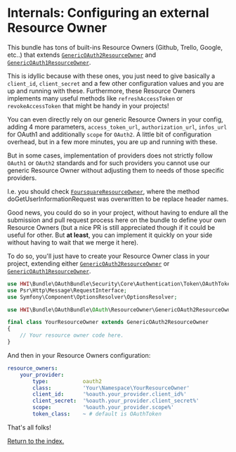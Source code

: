 Internals: Configuring an external Resource Owner
=================================================
This bundle has tons of built-ins Resource Owners (Github, Trello, Google, etc..) that extends
[`GenericOAuth2ResourceOwner`](https://github.com/hwi/HWIOAuthBundle/blob/master/OAuth/ResourceOwner/GenericOAuth2ResourceOwner.php)
and [`GenericOAuth1ResourceOwner`](https://github.com/hwi/HWIOAuthBundle/blob/master/OAuth/ResourceOwner/GenericOAuth1ResourceOwner.php).

This is idyllic because with these ones, you just need to give basically a `client_id`,
`client_secret` and a few other configuration values and you are up and running with these.
Furthermore, these Resource Owners implements many useful methods like `refreshAccessToken` or
`revokeAccessToken` that might be handy in your projects!

You can even directly rely on our generic Resource Owners in your config, adding 4 more parameters,
`access_token_url`, `authorization_url`, `infos_url` for OAuth1 and
additionally `scope` for `OAuth2`. A little bit of configuration overhead, but in a few more
minutes, you are up and running with these.

But in some cases, implementation of providers does not strictly follow `OAuth1` or `OAuth2`
standards and for such providers you cannot use our generic Resource Owner without adjusting them
to needs of those specific providers.

I.e. you should check
[`FoursquareResourceOwner`](https://github.com/hwi/HWIOAuthBundle/blob/master/OAuth/ResourceOwner/FoursquareResourceOwner.php),
where the method doGetUserInformationRequest was overwritten to be replace header names.

Good news, you could do so in your project, without having to endure all the submission and pull
request process here on the bundle to define your own Resource Owners (but a nice PR is still
appreciated though if it could be useful for other. But __at least__, you can implement it quickly
on your side without having to wait that we merge it here).

To do so, you'll just have to create your Resource Owner class in your project, extending either
[`GenericOAuth2ResourceOwner`](https://github.com/hwi/HWIOAuthBundle/blob/master/OAuth/ResourceOwner/GenericOAuth2ResourceOwner.php)
or [`GenericOAuth1ResourceOwner`](https://github.com/hwi/HWIOAuthBundle/blob/master/OAuth/ResourceOwner/GenericOAuth1ResourceOwner.php).


```php
use HWI\Bundle\OAuthBundle\Security\Core\Authentication\Token\OAuthToken;
use Psr\Http\Message\RequestInterface;
use Symfony\Component\OptionsResolver\OptionsResolver;

use HWI\Bundle\OAuthBundle\OAuth\ResourceOwner\GenericOAuth2ResourceOwner;

final class YourResourceOwner extends GenericOAuth2ResourceOwner
{
    // Your resource owner code here.
}
```

And then in your Resource Owners configuration:

```yaml
resource_owners:
    your_provider:
        type:           oauth2
        class:          'Your\Namespace\YourResourceOwner'
        client_id:      '%oauth.your_provider.client_id%'
        client_secret:  '%oauth.your_provider.client_secret%'
        scope:          '%oauth.your_provider.scope%'
        token_class:    ~ # default is OAuthToken
```

That's all folks!

[Return to the index.](../index.md)

